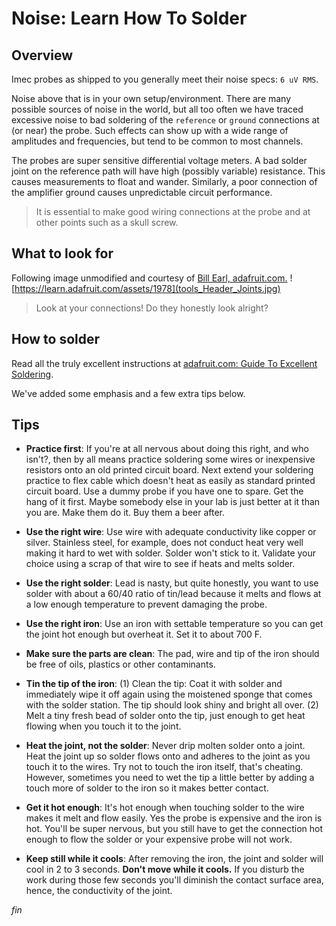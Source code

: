 # Noise: Learn How To Solder

## Overview

Imec probes as shipped to you generally meet their noise specs: `6 uV RMS`.


Noise above that is in your own setup/environment. There are many possible
sources of noise in the world, but all too often we have traced excessive
noise to bad soldering of the `reference` or `ground` connections at
(or near) the probe. Such effects can show up with a wide range of
amplitudes and frequencies, but tend to be common to most channels.

The probes are super sensitive differential voltage meters. A bad solder
joint on the reference path will have high (possibly variable) resistance.
This causes measurements to float and wander. Similarly, a poor connection
of the amplifier ground causes unpredictable circuit performance.

> It is essential to make good wiring connections at the probe and at
other points such as a skull screw.

## What to look for

Following image unmodified and courtesy of
[Bill Earl, adafruit.com.](https://learn.adafruit.com/assets/1978)
![https://learn.adafruit.com/assets/1978](tools_Header_Joints.jpg)

> Look at your connections! Do they honestly look alright?

## How to solder

Read all the truly excellent instructions at
[adafruit.com: Guide To Excellent Soldering](https://learn.adafruit.com/adafruit-guide-excellent-soldering/tools).

We've added some emphasis and a few extra tips below.

## Tips

* **Practice first**: If you're at all nervous about doing this right, and
who isn't?, then by all means practice soldering some wires or inexpensive
resistors onto an old printed circuit board. Next extend your soldering
practice to flex cable which doesn't heat as easily as standard printed
circuit board. Use a dummy probe if you have one to spare. Get the hang
of it first. Maybe somebody else in your lab is just better at it than
you are. Make them do it. Buy them a beer after.

* **Use the right wire**: Use wire with adequate conductivity like copper or
silver. Stainless steel, for example, does not conduct heat very well making
it hard to wet with solder. Solder won't stick to it. Validate your choice
using a scrap of that wire to see if heats and melts solder.

* **Use the right solder**: Lead is nasty, but quite honestly, you want to
use solder with about a 60/40 ratio of tin/lead because it melts and flows
at a low enough temperature to prevent damaging the probe.

* **Use the right iron**: Use an iron with settable temperature so you can
get the joint hot enough but overheat it. Set it to about 700 F.

* **Make sure the parts are clean**: The pad, wire and tip of the iron should
be free of oils, plastics or other contaminants.

* **Tin the tip of the iron**: (1) Clean the tip: Coat it with solder and
immediately wipe it off again using the moistened sponge that comes with
the solder station. The tip should look shiny and bright all over. (2) Melt
a tiny fresh bead of solder onto the tip, just enough to get heat flowing
when you touch it to the joint.

* **Heat the joint, not the solder**: Never drip molten solder onto a joint.
Heat the joint up so solder flows onto and adheres to the joint as you touch
it to the wires. Try not to touch the iron itself, that's cheating. However,
sometimes you need to wet the tip a little better by adding a touch more of
solder to the iron so it makes better contact.

* **Get it hot enough**: It's hot enough when touching solder to the wire
makes it melt and flow easily. Yes the probe is expensive and the iron is hot.
You'll be super nervous, but you still have to get the connection hot
enough to flow the solder or your expensive probe will not work.

* **Keep still while it cools**: After removing the iron, the joint and
solder will cool in 2 to 3 seconds. **Don't move while it cools.** If
you disturb the work during those few seconds you'll diminish the contact
surface area, hence, the conductivity of the joint.


_fin_

